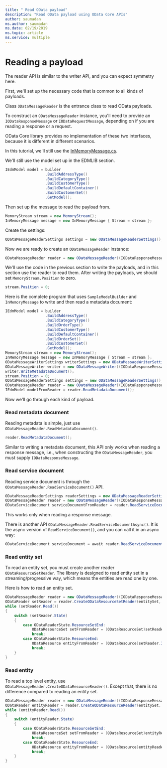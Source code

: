 ```yaml
---
title: " Read OData payload"
description: "Read OData payload using OData Core APIs"
author: saumadan
ms.author: saumadan
ms.date: 02/19/2019
ms.topic: article
ms.service: multiple
---
```

# Reading a payload

The reader API is similar to the writer API, and you can expect symmetry here.

First, we'll set up the necessary code that is common to all kinds of payloads.

Class `ODataMessageReader` is the entrance class to read OData payloads.

To construct an `ODataMessageReader` instance, you'll need to provide an `IODataResponseMessage` or `IODataRequestMessage`, depending on if you are reading a response or a request.

OData Core library provides no implementation of these two interfaces, because it is different in different scenarios.

In this tutorial, we'll still use the [InMemoryMessage.cs](https://github.com/OData/odata.net/blob/ODataV4-7.x/test/FunctionalTests/Microsoft.OData.Core.Tests/InMemoryMessage.cs).

We'll still use the model set up in the EDMLIB section.

```C#
IEdmModel model = builder
                  .BuildAddressType()
                  .BuildCategoryType()
                  .BuildCustomerType()
                  .BuildDefaultContainer()
                  .BuildCustomerSet()
                  .GetModel();
```

Then set up the message to read the payload from.

```C#
MemoryStream stream = new MemoryStream();
InMemoryMessage message = new InMemoryMessage { Stream = stream };
```

Create the settings:

```C#
ODataMessageReaderSettings settings = new ODataMessageReaderSettings();
```

Now we are ready to create an `ODataMessageReader` instance:

```C#
ODataMessageReader reader = new ODataMessageReader((IODataResponseMessage)message, settings);
```

We'll use the code in the previous section to write the payloads, and in this section use the reader to read them. After writing the payloads, we should set `MemoryStream.Position` to zero.

```C#
stream.Position = 0;
```

Here is the complete program that uses `SampleModelBuilder` and `InMemoryMessage` to write and then read a metadata document:

```C#
IEdmModel model = builder
                  .BuildAddressType()
                  .BuildCategoryType()
                  .BuildOrderType()
                  .BuildCustomerType()
                  .BuildDefaultContainer()
                  .BuildOrderSet()
                  .BuildCustomerSet()
                  .GetModel();
MemoryStream stream = new MemoryStream();
InMemoryMessage message = new InMemoryMessage { Stream = stream };
ODataMessageWriterSettings writerSettings = new ODataMessageWriterSettings();
ODataMessageWriter writer = new ODataMessageWriter((IODataResponseMessage)message, writerSettings, model);
writer.WriteMetadataDocument();
stream.Position = 0;
ODataMessageReaderSettings settings = new ODataMessageReaderSettings();
ODataMessageReader reader = new ODataMessageReader((IODataResponseMessage)message, settings);
IEdmModel modelFromReader = reader.ReadMetadataDocument();
```

Now we'll go through each kind of payload.

### Read metadata document
Reading metadata is simple, just use `ODataMessageReader.ReadMetadataDocument()`.

```C#
reader.ReadMetadataDocument();
```

Similar to writing a metadata document, this API only works when reading a response message, i.e., when constructing the `ODataMessageReader`, you must supply `IODataResponseMessage`.

### Read service document
Reading service document is through the `ODataMessageReader.ReadServiceDocument()` API.

```C#
ODataMessageReaderSettings readerSettings = new ODataMessageReaderSettings();
ODataMessageReader reader = new ODataMessageReader((IODataResponseMessage)message, readerSettings, model);
ODataServiceDocument serviceDocumentFromReader = reader.ReadServiceDocument();
```

This works only when reading a response message.

There is another API `ODataMessageReader.ReadServiceDocumentAsync()`. It is the async version of `ReadServiceDocument()`, and you can call it in an async way:

```C#
ODataServiceDocument serviceDocument = await reader.ReadServiceDocumentAsync();
```

### Read entity set
To read an entity set, you must create another reader `ODataResourceSetReader`. The library is designed to read entity set in a streaming/progressive way, which means the entities are read one by one.

Here is how to read an entity set.

```C#
ODataMessageReader reader = new ODataMessageReader((IODataResponseMessage)message, readerSettings, model);
ODataReader setReader = reader.CreateODataResourceSetReader(entitySet, entitySet.EntityType());
while (setReader.Read())
{
    switch (setReader.State)
    {
        case ODataReaderState.ResourceSetEnd:
            ODataResourceSet setFromReader = (ODataResourceSet)setReader.Item;
            break;
        case ODataReaderState.ResourceEnd:
            ODataResource entityFromReader = (ODataResource)setReader.Item;
            break;
    }
}
```

### Read entity
To read a top level entity, use `ODataMessageReader.CreateODataResourceReader()`.
Except that, there is no difference compared to reading an entity set.

```C#
ODataMessageReader reader = new ODataMessageReader((IODataResponseMessage)message, readerSettings, model);
ODataReader entityReader = reader.CreateODataResourceReader(entitySet, entitySet.EntityType());
while (entityReader.Read())
{
    switch (entityReader.State)
    {
        case ODataReaderState.ResourceSetEnd:
            ODataResourceSet setFromReader = (ODataResourceSet)entityReader.Item;
            break;
        case ODataReaderState.ResourceEnd:
            ODataResource entityFromReader = (ODataResource)entityReader.Item;
            break;
    }
}
```

